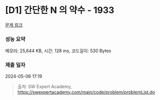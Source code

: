 # [D1] 간단한 N 의 약수 - 1933 

[문제 링크](https://swexpertacademy.com/main/code/problem/problemDetail.do?contestProbId=AV5PhcWaAKIDFAUq) 

### 성능 요약

메모리: 25,644 KB, 시간: 128 ms, 코드길이: 530 Bytes

### 제출 일자

2024-05-06 17:19



> 출처: SW Expert Academy, https://swexpertacademy.com/main/code/problem/problemList.do